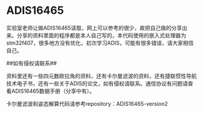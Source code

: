 # ADIS16465

实验室老师让做ADIS16465读取，网上可以参考的很少，故把自己做的分享出来。分享的资料里面的程序都是本人自己写的，本代码使用的嵌入式处理器为stm32f407，很多地方没有优化，初次学习ADIS，可能有很多错误，请大家相信自己。

##如有侵权请联系##

资料里还有一些四元数欧拉角的资料，还有卡尔曼滤波的资料，还有捷联惯性导航技术电子书，还有一些关于ADIS的论文，如有侵权请联系。通信协议有问题请查看ADIS16465数据手册（分享中有）。

卡尔曼滤波和姿态解算代码请参考repository：ADIS16465-version2
